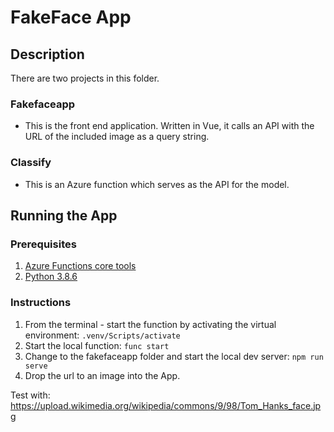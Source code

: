 # FakeFace App
## Description
There are two projects in this folder.
### Fakefaceapp
- This is the front end application. Written in Vue, it calls an API with the URL of the included image as a query string.

### Classify
- This is an Azure function which serves as the API for the model.

## Running the App
### Prerequisites
1. [Azure Functions core tools](https://docs.microsoft.com/en-us/azure/azure-functions/functions-run-local#install-the-azure-functions-core-tools)
2. [Python 3.8.6](https://www.python.org/downloads/release/python-386/)

### Instructions
1. From the terminal - start the function by activating the virtual environment: ```.venv/Scripts/activate```
2. Start the local function: ```func start```
3. Change to the fakefaceapp folder and start the local dev server: ```npm run serve```
4. Drop the url to an image into the App.

Test with: https://upload.wikimedia.org/wikipedia/commons/9/98/Tom_Hanks_face.jpg



